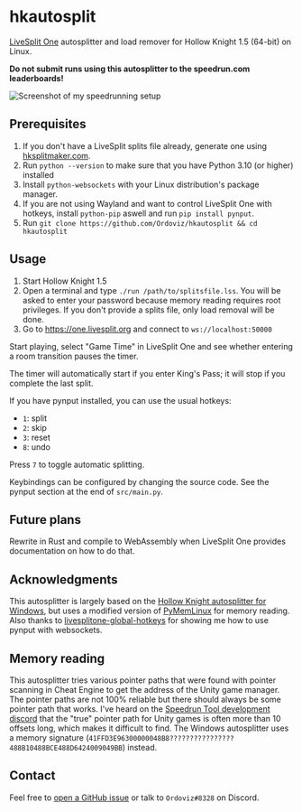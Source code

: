 # hkautosplit
[LiveSplit One](https://one.livesplit.org) autosplitter and load remover for Hollow Knight 1.5 (64-bit) on Linux.

**Do not submit runs using this autosplitter to the speedrun.com leaderboards!**

![Screenshot of my speedrunning setup](https://user-images.githubusercontent.com/37733333/181756321-b99dc3d4-07b8-4202-bec0-7feb7541af7e.png)

## Prerequisites
1. If you don't have a LiveSplit splits file already, generate one using [hksplitmaker.com](https://hksplitmaker.com).
2. Run `python --version` to make sure that you have Python 3.10 (or higher) installed
3. Install `python-websockets` with your Linux distribution's package manager.
4. If you are not using Wayland and want to control LiveSplit One with hotkeys, install `python-pip` aswell and run `pip install pynput`.
5. Run `git clone https://github.com/Ordoviz/hkautosplit && cd hkautosplit`

## Usage
1. Start Hollow Knight 1.5
2. Open a terminal and type `./run /path/to/splitsfile.lss`. You will be asked to enter your password because memory reading requires root privileges. If you don't provide a splits file, only load removal will be done.
3. Go to https://one.livesplit.org and connect to `ws://localhost:50000`

Start playing, select "Game Time" in LiveSplit One and see whether entering a room transition pauses the timer.

The timer will automatically start if you enter King's Pass; it will stop if you complete the last split.

If you have pynput installed, you can use the usual hotkeys:
* `1`: split
* `2`: skip
* `3`: reset
* `8`: undo

Press `7` to toggle automatic splitting.

Keybindings can be configured by changing the source code. See the pynput section at the end of `src/main.py`.

## Future plans
Rewrite in Rust and compile to WebAssembly when LiveSplit One provides documentation on how to do that.

## Acknowledgments
This autosplitter is largely based on the [Hollow Knight autosplitter for Windows](https://github.com/ShootMe/LiveSplit.HollowKnight), but uses a modified version of [PyMemLinux](https://guidedhacking.com/threads/python-memory-library-for-linux-game-hacking.18684/) for memory reading. Also thanks to [livesplitone-global-hotkeys](https://github.com/thearst3rd/livesplitone-global-hotkeys) for showing me how to use pynput with websockets.

## Memory reading
This autosplitter tries various pointer paths that were found with pointer scanning in Cheat Engine to get the address of the Unity game manager. The pointer paths are not 100% reliable but there should always be some pointer path that works. I've heard on the [Speedrun Tool development discord](https://discord.com/invite/N6wv8pW) that the "true" pointer path for Unity games is often more than 10 offsets long, which makes it difficult to find. The Windows autosplitter uses a memory signature (`41FFD3E96300000048B8????????????????488B10488BCE488D6424009049BB`) instead.

## Contact
Feel free to [open a GitHub issue](https://github.com/Ordoviz/hkautosplit/issues/new) or talk to `Ordoviz#8328` on Discord.

